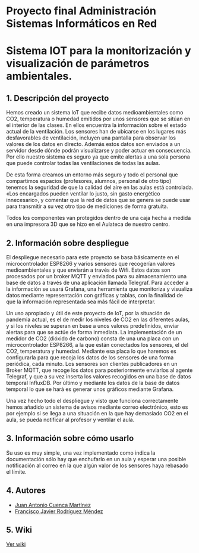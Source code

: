 # Proyecto final Administración Sistemas Informáticos en Red

# Sistema IOT para la monitorización y visualización de parámetros ambientales.

## 1. Descripción del proyecto

Hemos creado un sistema IoT que recibe datos medioambientales como CO2, temperatura o humedad emitidos por unos sensores que se sitúan en el interior de las clases. En ellos encuentra la información sobre el estado actual de la ventilación. Los sensores han de ubicarse en los lugares más desfavorables de ventilación, incluyen una pantalla para observar los valores de los datos en directo. Además estos datos son enviados a un servidor desde dónde podrán visualizarse y poder actuar en consecuencia. Por ello nuestro sistema es seguro ya que emite alertas a una sola persona que puede controlar todas las ventilaciones de todas las aulas.

De esta forma creamos un entorno más seguro y todo el personal que compartimos espacios (profesores, alumnos, personal de otro tipo) tenemos la seguridad de que la calidad del aire en las aulas está controlada. «Los encargados pueden ventilar lo justo, sin gasto energético innecesario», y comentar que la red de datos que se genera se puede usar para transmitir a su vez otro tipo de mediciones de forma gratuita.

Todos los componentes van protegidos dentro de una caja hecha a medida en una impresora 3D que se hizo en el Aulateca de nuestro centro.

## 2. Información sobre despliegue

El despliegue necesario para este proyecto se basa básicamente en el microcontrolador ESP8266 y varios sensores que recogerían valores medioambientales y que enviarán a través de Wifi. Estos datos son procesados por un broker MQTT y enviados para su almacenamiento una base de datos a través de una aplicación llamada Telegraf. Para acceder a la información se usará Grafana, una herramienta que monitoriza y visualiza datos mediante representación con gráficas y tablas, con la finalidad de que la información representada sea más fácil de interpretar.

Un uso apropiado y útil de este proyecto de IoT, por la situación de pandemia actual, es el de medir los niveles de CO2 en las diferentes aulas, y si los niveles se superan en base a unos valores predefinidos, enviar alertas para que se actúe de forma inmediata. La implementación de un medidor de CO2 (dióxido de carbono) consta de una una placa con un microcontrolador ESP8266, a la que están conectados los sensores, el del CO2, temperatura y humedad. Mediante esa placa lo que haremos es configurarla para que recoja los datos de los sensores de una forma periódica, cada minuto. Los sensores son clientes publicadores en un Broker MQTT, que recoge los datos para posteriormente enviarlos al agente Telegraf, y que a su vez inserta los valores recogidos en una base de datos temporal InfluxDB. Por último y mediante los datos de la base de datos temporal lo que se hará es generar unos gráficos mediante Grafana.

Una vez hecho todo el despliegue y visto que funciona correctamente hemos añadido un sistema de avisos mediante correo electrónico, esto es por ejemplo si se llega a una situación en la que hay demasiado CO2 en el aula, se pueda notificar al profesor y ventilar el aula.


## 3. Información sobre cómo usarlo

Su uso es muy simple, una vez implementado como indica la documentación sólo hay que enchufarlo en un aula y esperar una posible notificación al correo en la que algún valor de los sensores haya rebasado el límite. 

## 4. Autores
* [Juan Antonio Cuenca Martínez](https://github.com/cuenca1805)
* [Francisco Javier Rodríguez Méndez](https://github.com/mendezfr)

## 5. Wiki

[Ver wiki](https://github.com/iesgrancapitan-proyectos/202122asir-junio-IOTMedidorAmbiental-apeflo/wiki)
